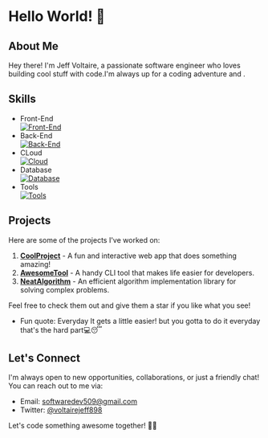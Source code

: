 # Hello World! 👋

## About Me

Hey there! I'm Jeff Voltaire, a passionate software engineer who loves building cool stuff with code.I'm always up for a coding adventure and .

## Skills
- Front-End <br>
  [![Front-End](https://skillicons.dev/icons?i=html,css,js,react,ts,tailwind,redux,figma&theme=light)](https://skillicons.dev)
- Back-End <br>
  [![Back-End](https://skillicons.dev/icons?i=py,django,flask,js,nodejs,express,fastapi,figma&theme=light)](https://skillicons.dev)
- CLoud <br>
  [![Cloud](https://skillicons.dev/icons?i=heroku,azure,aws,figma&theme=light)](https://skillicons.dev)
- Database <br>
  [![Database](https://skillicons.dev/icons?i=mongodb,mysql,postgres,figma&theme=light)](https://skillicons.dev)
- Tools <br>
  [![Tools](https://skillicons.dev/icons?i=git,github,vscode,postman,linux,express,fastapi,figma&theme=light)](https://skillicons.dev)

## Projects

Here are some of the projects I've worked on:

1. **[CoolProject](https://github.com/yourusername/coolproject)** - A fun and interactive web app that does something amazing!
2. **[AwesomeTool](https://github.com/yourusername/awesometool)** - A handy CLI tool that makes life easier for developers.
3. **[NeatAlgorithm](https://github.com/yourusername/neatalgorithm)** - An efficient algorithm implementation library for solving complex problems.

Feel free to check them out and give them a star if you like what you see!

- Fun quote: Everyday It gets a little easier! but you gotta to do it everyday that's the hard part💻😴

## Let's Connect

I'm always open to new opportunities, collaborations, or just a friendly chat! You can reach out to me via:

- Email: [softwaredev509@gmail.com](mailto:softwaredev509@gmail.com)
- Twitter: [@voltairejeff898](https://twitter.com/voltairejeff898)

Let's code something awesome together! 🚀✨
